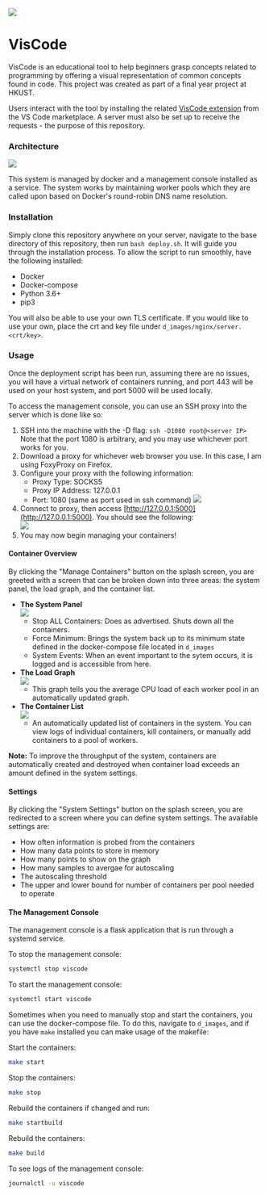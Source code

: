 ![](https://i.imgur.com/LFVQgHH.png)

# VisCode

VisCode is an educational tool to help beginners grasp concepts related to programming by offering a visual representation of common concepts found in code. This project was created as part of a final year project at HKUST.

Users interact with the tool by installing the related [VisCode extension](https://marketplace.visualstudio.com/items?itemName=VisCodeUST.v1scode) from the VS Code marketplace. A server must also be set up to receive the requests - the purpose of this repository.

### Architecture

![](https://i.imgur.com/diV1yoU.png)

This system is managed by docker and a management console installed as a service. The system works by maintaining worker pools which they are called upon based on Docker's round-robin DNS name resolution.

### Installation

Simply clone this repository anywhere on your server, navigate to the base directory of this repository, then run `bash deploy.sh`. It will guide you through the installation process. To allow the script to run smoothly, have the following installed:
* Docker
* Docker-compose
* Python 3.6+
* pip3

You will also be able to use your own TLS certificate. If you would like to use your own, place the crt and key file under `d_images/nginx/server.<crt/key>`.

### Usage

Once the deployment script has been run, assuming there are no issues, you will have a virtual network of containers running, and port 443 will be used on your host system, and port 5000 will be used locally.

To access the management console, you can use an SSH proxy into the server which is done like so:

1. SSH into the machine with the -D flag: `ssh -D1080 root@<server IP>`  
	Note that the port 1080 is arbitrary, and you may use whichever port works for you.
2. Download a proxy for whichever web browser you use. In this case, I am using FoxyProxy on Firefox.
3. Configure your proxy with the following information:
	* Proxy Type: SOCKS5
	* Proxy IP Address: 127.0.0.1
	* Port: 1080 (same as port used in ssh command)
	![](https://i.imgur.com/00Vd1dx.png)
4. Connect to proxy, then access [http://127.0.0.1:5000](http://127.0.0.1:5000). You should see the following:  
	![](https://i.imgur.com/VTtjUOT.png)
5. You may now begin managing your containers!

#### Container Overview

By clicking the "Manage Containers" button on the splash screen, you are greeted with a screen that can be broken down into three areas: the system panel, the load graph, and the container list.

* __The System Panel__  
	![](https://i.imgur.com/Q4IRVxU.png)  
	* Stop ALL Containers: Does as advertised. Shuts down all the containers.
	* Force Minimum: Brings the system back up to its minimum state defined in the docker-compose file located in `d_images`
	* System Events: When an event important to the sytem occurs, it is logged and is accessible from here.
* __The Load Graph__  
	![](https://i.imgur.com/7Fx0aqV.png)
	* This graph tells you the average CPU load of each worker pool in an automatically updated graph.
* __The Container List__  
	![](https://i.imgur.com/usGjxJ5.png)
	* An automatically updated list of containers in the system. You can view logs of individual containers, kill containers, or manually add containers to a pool of workers.

__Note:__ To improve the throughput of the system, containers are automatically created and destroyed when container load exceeds an amount defined in the system settings.

#### Settings

By clicking the "System Settings" button on the splash screen, you are redirected to a screen where you can define system settings. The available settings are:
* How often information is probed from the containers
* How many data points to store in memory
* How many points to show on the graph
* How many samples to avergae for autoscaling
* The autoscaling threshold
* The upper and lower bound for number of containers per pool needed to operate

#### The Management Console

The management console is a flask application that is run through a systemd service.

To stop the management console:
```bash
systemctl stop viscode
```

To start the management console:
```bash
systemctl start viscode
```

Sometimes when you need to manually stop and start the containers, you can use the docker-compose file. To do this, navigate to `d_images`, and if you have `make` installed you can make usage of the makefile:

Start the containers:
```bash
make start
```

Stop the containers:
```bash
make stop
```

Rebuild the containers if changed and run:
```bash
make startbuild
```

Rebuild the containers:
```bash
make build
```

To see logs of the management console:
```bash
journalctl -u viscode
```
